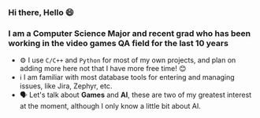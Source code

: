 ### Hi there, Hello 😄

### I am a Computer Science Major and recent grad who has been working in the video games QA field for the last 10 years

- ⚙️ I use `C/C++` and `Python` for most of my own projects, and plan on adding more here not that I have more free time! 😊 
- ℹ️ I am familiar with most database tools for entering and managing issues, like Jira, Zephyr, etc.
- 🗣️ Let's talk about **Games** and **AI**, these are two of my greatest interest at the moment, although I only know a little bit about AI. 

<!--
**Enza514/Enza514** is a ✨ _special_ ✨ repository because its `README.md` (this file) appears on your GitHub profile.

Here are some ideas to get you started:

- 🔭 I’m currently working on ...
- 🌱 I’m currently learning ...
- 👯 I’m looking to collaborate on ...
- 🤔 I’m looking for help with ...
- 💬 Ask me about ...
- 📫 How to reach me: ...
- 😄 Pronouns: ...
- ⚡ Fun fact: ...
-->
